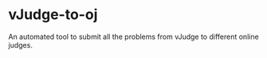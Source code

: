 # vJudge-to-oj
An automated tool to submit all the problems from vJudge to different online judges.
